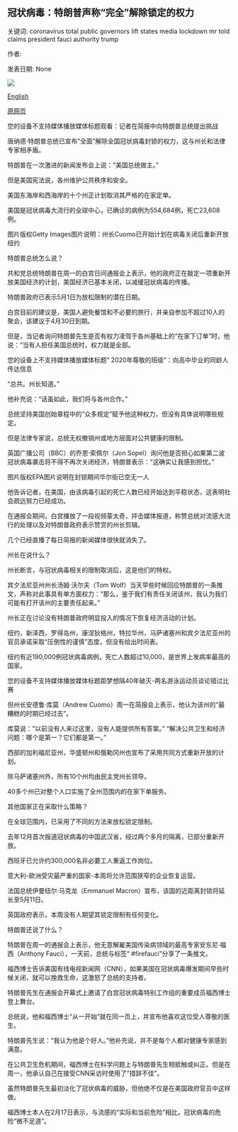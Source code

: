 ## 冠状病毒：特朗普声称“完全”解除锁定的权力

关键词: coronavirus total public governors lift states media lockdown mr told claims president fauci authority trump

作者: 

发表日期: None

![](https://ichef.bbci.co.uk/images/ic/1024x576/p089f9z0.jpg)

[English](Coronavirus%3A%20Trump%20claims%20%27total%27%20authority%20to%20lift%20lockdown.md)

[原网页](https://www.bbc.com/news/world-us-canada-52274969)

您的设备不支持媒体播放媒体标题观看：记者在简报中向特朗普总统提出挑战

唐纳德·特朗普总统已宣布“全面”解除全国冠状病毒封锁的权力，这与州长和法律专家相矛盾。

特朗普在一次激进的新闻发布会上说：“美国总统做主。”

但是美国宪法说，各州维护公共秩序和安全。

美国东海岸和西海岸的十个州正计划取消其严格的在家定单。

美国是冠状病毒大流行的全球中心，已确诊的病例为554,684例，死亡23,608例。

图片版权Getty Images图片说明：州长Cuomo已开始计划在病毒关闭后重新开放纽约

特朗普总统怎么说？

共和党总统特朗普在周一的白宫日间通报会上表示，他的政府正在敲定一项重新开放美国经济的计划，美国经济已基本关闭，以减缓冠状病毒的传播。

特朗普政府已表示5月1日为放松限制的潜在日期。

白宫目前的建议是，美国人避免餐馆和不必要的旅行，并亲自参加不超过10人的聚会，该建议于4月30日到期。

但是，当记者询问特朗普先生是否有权力凌驾于各州基础上的“在家下订单”时，他说：“当有人担任美国总统时，权力就是全部。

您的设备上不支持媒体播放媒体标题“ 2020年尊敬的班级”：向高中毕业的同龄人传达信息

“总共。州长知道。”

他补充说：“话虽如此，我们将与各州合作。”

总统坚持美国创始章程中的“众多规定”赋予他这种权力，但没有具体说明哪些规定。

但是法律专家说，总统无权撤销州或地方层面对公共健康的限制。

英国广播公司（BBC）的乔恩·索佩尔（Jon Sopel）询问他是否担心如果第二波冠状病毒袭击将不得不再次关闭经济，特朗普表示：“这确实让我感到担忧。”

图片版权EPA图片说明在封锁期间华尔街已空无一人

他告诉记者，在美国，由该病毒引起的死亡人数已经开始达到平稳状态，这表明社会疏远努力已经成功。

在通报会期间，白宫播放了一段视频蒙太奇，抨击媒体报道，称赞总统对流感大流行的处理以及对特朗普政府表示赞赏的州长剪辑。

几个已经直播了每日简报的新闻媒体很快就消失了。

州长在说什么？

州长断言，与冠状病毒相关的限制取消后，这是他们的特权。

宾夕法尼亚州州长汤姆·沃尔夫（Tom Wolf）当天早些时候回应特朗普的一条推文，声称对此事具有单方面权力：“那么，鉴于我们有责任关闭该州，我认为我们可能有打开该州的主要责任起来。”

州长正在讨论没有特朗普政府明显投入的情况下恢复经济活动的计划。

纽约，新泽西，罗得岛州，康涅狄格州，特拉华州，马萨诸塞州和宾夕法尼亚州的官员承诺采取“压倒性的谨慎”态度，但没有给出时间表。

纽约有近190,000例冠状病毒病例，死亡人数超过10,000，是世界上发病率最高的国家。

您的设备不支持媒体播放媒体标题距梦想隔40年破灭-两名游泳运动员谈论错过比赛

但州长安德鲁·库莫（Andrew Cuomo）周一在简报会上表示，他认为该州的“最糟糕的时期已经过去”。

库莫说：“以前没有人来过这里，没有人能提供所有答案。” “解决公共卫生和经济问题：哪个是第一？它们都是第一。”

西部的加利福尼亚州，华盛顿州和俄勒冈州也宣布了采用共同方式重新开放的计划。

除马萨诸塞州外，所有10个州均由民主党州长领导。

40多个州已对整个人口实施了全州范围内的在家下单服务。

其他国家正在采取什么策略？

在全球范围内，已采用了不同的方法来放松锁定限制。

去年12月首次报道冠状病毒的中国武汉省，经过两个多月的隔离，已部分重新开放。

西班牙已允许约300,000名非必要工人重返工作岗位。

意大利-欧洲受灾最严重的国家-本周将允许范围狭窄的企业恢复运营。

法国总统伊曼纽尔·马克龙（Emmanuel Macron）宣布，该国的近距离封锁将延长至5月11日。

英国政府表示，本周没有人期望其锁定限制有任何变化。

特朗普还说了什么？

特朗普在周一的通报会上表示，他无意解雇美国传染病领域的最高专家安东尼·福西（Anthony Fauci），一天前，总统与标签“ \#firefauci”分享了一条推文。

福西博士告诉美国有线电视新闻网（CNN），如果美国在冠状病毒爆发期间早些时候关闭，就可以挽救生命，这激怒了总统的支持者。

特朗普先生在通报会开幕式上邀请了白宫冠状病毒特别工作组的重要成员福西博士登上舞台。

总统说，他和福西博士“从一开始”就在同一页上，并宣布他喜欢这位受人尊敬的医生。

特朗普先生说：“我认为他是个好人。”他补充说，并不是每个人都对健康专家感到满意。

在公共卫生危机期间，福西博士在科学问题上与特朗普先生相抵触或纠正。但是在周一，他承认自己在接受CNN采访时使用了“措辞不佳”。

虽然特朗普先生最初淡化了冠状病毒的威胁，但他绝不仅是在美国政府官员中这样做。

福西博士本人在2月17日表示，与流感的“实际和当前危险”相比，冠状病毒的危险“微不足道”。